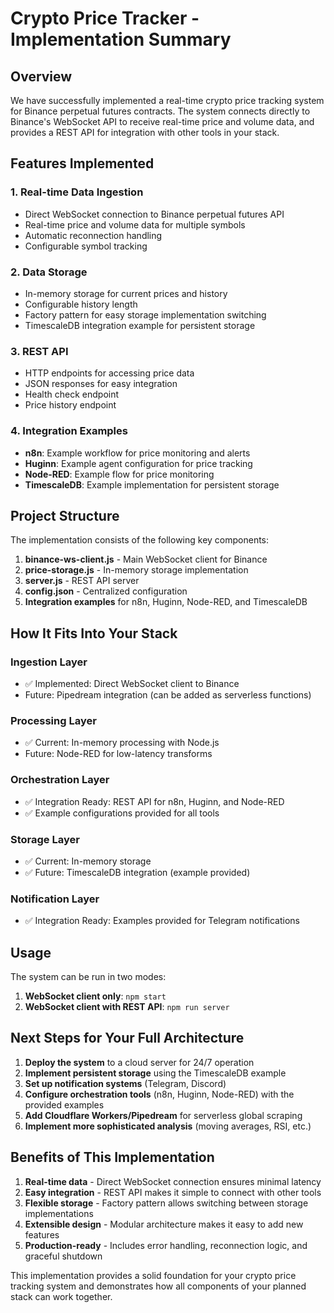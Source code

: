 # Crypto Price Tracker - Implementation Summary

## Overview

We have successfully implemented a real-time crypto price tracking system for Binance perpetual futures contracts. The system connects directly to Binance's WebSocket API to receive real-time price and volume data, and provides a REST API for integration with other tools in your stack.

## Features Implemented

### 1. Real-time Data Ingestion
- Direct WebSocket connection to Binance perpetual futures API
- Real-time price and volume data for multiple symbols
- Automatic reconnection handling
- Configurable symbol tracking

### 2. Data Storage
- In-memory storage for current prices and history
- Configurable history length
- Factory pattern for easy storage implementation switching
- TimescaleDB integration example for persistent storage

### 3. REST API
- HTTP endpoints for accessing price data
- JSON responses for easy integration
- Health check endpoint
- Price history endpoint

### 4. Integration Examples
- **n8n**: Example workflow for price monitoring and alerts
- **Huginn**: Example agent configuration for price tracking
- **Node-RED**: Example flow for price monitoring
- **TimescaleDB**: Example implementation for persistent storage

## Project Structure

The implementation consists of the following key components:

1. **binance-ws-client.js** - Main WebSocket client for Binance
2. **price-storage.js** - In-memory storage implementation
3. **server.js** - REST API server
4. **config.json** - Centralized configuration
5. **Integration examples** for n8n, Huginn, Node-RED, and TimescaleDB

## How It Fits Into Your Stack

### Ingestion Layer
- ✅ Implemented: Direct WebSocket client to Binance
- Future: Pipedream integration (can be added as serverless functions)

### Processing Layer
- ✅ Current: In-memory processing with Node.js
- Future: Node-RED for low-latency transforms

### Orchestration Layer
- ✅ Integration Ready: REST API for n8n, Huginn, and Node-RED
- ✅ Example configurations provided for all tools

### Storage Layer
- ✅ Current: In-memory storage
- ✅ Future: TimescaleDB integration (example provided)

### Notification Layer
- ✅ Integration Ready: Examples provided for Telegram notifications

## Usage

The system can be run in two modes:

1. **WebSocket client only**: `npm start`
2. **WebSocket client with REST API**: `npm run server`

## Next Steps for Your Full Architecture

1. **Deploy the system** to a cloud server for 24/7 operation
2. **Implement persistent storage** using the TimescaleDB example
3. **Set up notification systems** (Telegram, Discord)
4. **Configure orchestration tools** (n8n, Huginn, Node-RED) with the provided examples
5. **Add Cloudflare Workers/Pipedream** for serverless global scraping
6. **Implement more sophisticated analysis** (moving averages, RSI, etc.)

## Benefits of This Implementation

1. **Real-time data** - Direct WebSocket connection ensures minimal latency
2. **Easy integration** - REST API makes it simple to connect with other tools
3. **Flexible storage** - Factory pattern allows switching between storage implementations
4. **Extensible design** - Modular architecture makes it easy to add new features
5. **Production-ready** - Includes error handling, reconnection logic, and graceful shutdown

This implementation provides a solid foundation for your crypto price tracking system and demonstrates how all components of your planned stack can work together.